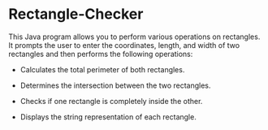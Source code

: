 # Rectangle-Checker

This Java program allows you to perform various operations on rectangles. It prompts the user to enter the coordinates, length, and width of two rectangles and then performs the following operations:

- Calculates the total perimeter of both rectangles.

- Determines the intersection between the two rectangles.

- Checks if one rectangle is completely inside the other.

- Displays the string representation of each rectangle.

